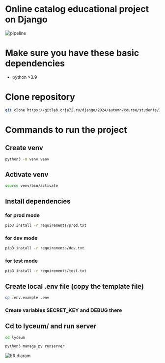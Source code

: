 # Online catalog educational project on Django
![pipeline](https://gitlab.crja72.ru/django/2024/autumn/course/students/169883-mishaveret-course-1187/badges/main/pipeline.svg)

# Make sure you have these basic dependencies
* python >3.9

# Clone repository
```bash
git clone https://gitlab.crja72.ru/django/2024/autumn/course/students/169883-mishaveret-course-1187
```

# Commands to run the project
 
## Create venv 
```bash
python3 -m venv venv
```

## Activate venv
```bash
source venv/bin/activate
```

## Install dependencies
### for prod mode
```bash
pip3 install -r requirements/prod.txt
```
### for dev mode
```bash
pip3 install -r requirements/dev.txt
```
### for test mode
```bash
pip3 install -r requirements/test.txt
```

## Create local .env file (copy the template file)
```bash
cp .env.example .env
```
### Create variables SECRET_KEY and DEBUG there



## Cd to lyceum/ and run server
```bash
cd lyceum

python3 manage.py runserver
```



![ER diaram](https://gitlab.crja72.ru/django/2024/autumn/course/students/169883-mishaveret-course-1187/-/blob/main/ER.jpg?ref_type=heads)
